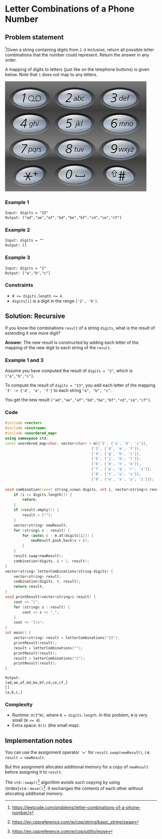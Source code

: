 # Letter Combinations of a Phone Number

## Problem statement

[^url]Given a string containing digits from `2-9` inclusive, return all possible letter combinations that the number could represent. Return the answer in any order.

[^url]: https://leetcode.com/problems/letter-combinations-of-a-phone-number/

A mapping of digits to letters (just like on the telephone buttons) is given below. Note that `1` does not map to any letters.

![telephone_keypad](17_Telephone_keypad2.png)


### Example 1
```text
Input: digits = "23"
Output: ["ad","ae","af","bd","be","bf","cd","ce","cf"]
```

### Example 2
```text
Input: digits = ""
Output: []
```

### Example 3
```text
Input: digits = "2"
Output: ["a","b","c"]
``` 

### Constraints

* `0 <= digits.length <= 4`.
* `digits[i]` is a digit in the range `['2', '9']`.

## Solution: Recursive

If you know the combinations `result` of a string `digits`, what is the result of extending it one more digit?

**Answer**: The new result is constructed by adding each letter of the mapping of the new digit to each string of the `result`. 

### Example 1 and 3
Assume you have computed the result of `digits = "2"`, which is `["a","b","c"]`. 

To compute the result of `digits = "23"`, you add each letter of the mapping `'3' -> {'d', 'e', 'f'}` to each string `"a", "b", "c"`. 

You get the new result `["ad","ae","af","bd","be","bf","cd","ce","cf"]`.

### Code
```cpp
#include <vector>
#include <iostream>
#include <unordered_map>
using namespace std;
const unordered_map<char, vector<char> > m{{'2', {'a', 'b', 'c'}},
                                        {'3', {'d', 'e', 'f'}},
                                        {'4', {'g', 'h', 'i'}},
                                        {'5', {'j', 'k', 'l'}},
                                        {'6', {'m', 'n', 'o'}},
                                        {'7', {'p', 'q', 'r', 's'}},
                                        {'8', {'t', 'u', 'v'}},
                                        {'9', {'w', 'x', 'y', 'z'}}};

void combination(const string_view& digits, int i, vector<string>& result) {
    if (i >= digits.length()) {
        return;
    }
    if (result.empty()) {
        result = {""};
    }
    vector<string> newResult;
    for (string& s : result) {
        for (auto& c : m.at(digits[i])) {
            newResult.push_back(s + c);
        }
    }
    result.swap(newResult);
    combination(digits, i + 1, result);
}
vector<string> letterCombinations(string digits) {
    vector<string> result;
    combination(digits, 0, result);
    return result;
}
void printResult(vector<string>& result) {
    cout << "[";
    for (string& s : result) {
        cout << s << ",";
    }
    cout << "]\n";
}
int main() {
    vector<string> result = letterCombinations("23");
    printResult(result);
    result = letterCombinations("");
    printResult(result);
    result = letterCombinations("2");
    printResult(result);
}
```
```text
Output:
[ad,ae,af,bd,be,bf,cd,ce,cf,]
[]
[a,b,c,]
```

### Complexity
* Runtime: `O(3^N)`, where `N = digits.length`. In this problem, `N` is very small (`N <= 4`).
* Extra space: `O(1)` (the small map).

## Implementation notes
You can use the assignment operator `'='` for `result.swap(newResult)`, i.e. `result = newResult`. 

But this assignment allocates additional memory for a copy of `newResult` before assigning it to `result`.

The `std::swap()`[^swap] algorithm avoids such copying by using {index}`std::move()`[^move]. It exchanges the contents of each other without allocating additional memory.


[^swap]: https://en.cppreference.com/w/cpp/string/basic_string/swap

[^move]: https://en.cppreference.com/w/cpp/utility/move